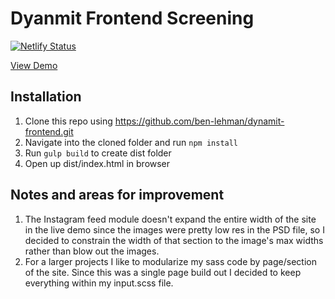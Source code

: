 # Dyanmit Frontend Screening
[![Netlify Status](https://api.netlify.com/api/v1/badges/830fbe23-c86d-4afd-b143-5d6ae112a914/deploy-status)](https://app.netlify.com/sites/clever-newton-5b9515/deploys)

[View Demo](https://clever-newton-5b9515.netlify.com/)


## Installation

1. Clone this repo using https://github.com/ben-lehman/dynamit-frontend.git
2. Navigate into the cloned folder and run `npm install`
3. Run `gulp build` to create dist folder
4. Open up dist/index.html in browser

## Notes and areas for improvement

1. The Instagram feed module doesn't expand the entire width of the site in the live demo since the images were pretty low res in the PSD file, so I decided to constrain the width of that section to the image's max widths rather than blow out the images. 
2. For a larger projects I like to modularize my sass code by page/section of the site. Since this was a single page build out I decided to keep everything within my input.scss file.
